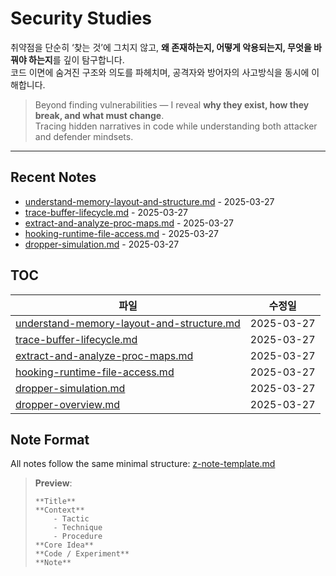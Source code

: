 # Security Studies

취약점을 단순히 ‘찾는 것’에 그치지 않고, **왜 존재하는지, 어떻게 악용되는지, 무엇을 바꿔야 하는지**를 깊이 탐구합니다.  
코드 이면에 숨겨진 구조와 의도를 파헤치며, 공격자와 방어자의 사고방식을 동시에 이해합니다.

> Beyond finding vulnerabilities — I reveal **why they exist, how they break, and what must change**.  
> Tracing hidden narratives in code while understanding both attacker and defender mindsets.

---
## Recent Notes

<!-- RECENT_CHANGES -->
- [understand-memory-layout-and-structure.md](understand-memory-layout-and-structure.md) - 2025-03-27
- [trace-buffer-lifecycle.md](trace-buffer-lifecycle.md) - 2025-03-27
- [extract-and-analyze-proc-maps.md](extract-and-analyze-proc-maps.md) - 2025-03-27
- [hooking-runtime-file-access.md](hooking-runtime-file-access.md) - 2025-03-27
- [dropper-simulation.md](dropper-simulation.md) - 2025-03-27

<!-- RECENT_CHANGES_END -->

## TOC
<!-- RESEARCH_AREAS -->
| 파일 | 수정일 |
|------|--------|
| [understand-memory-layout-and-structure.md](understand-memory-layout-and-structure.md) | 2025-03-27 |
| [trace-buffer-lifecycle.md](trace-buffer-lifecycle.md) | 2025-03-27 |
| [extract-and-analyze-proc-maps.md](extract-and-analyze-proc-maps.md) | 2025-03-27 |
| [hooking-runtime-file-access.md](hooking-runtime-file-access.md) | 2025-03-27 |
| [dropper-simulation.md](dropper-simulation.md) | 2025-03-27 |
| [dropper-overview.md](dropper-overview.md) | 2025-03-27 |

<!-- RESEARCH_AREAS_END -->

## Note Format

All notes follow the same minimal structure: [z-note-template.md](./z-note-template.md)  
> **Preview**:
> ```
> **Title**
> **Context**
> 	  - Tactic
> 	  - Technique
> 	  - Procedure
> **Core Idea**
> **Code / Experiment**
> **Note**
> ```

